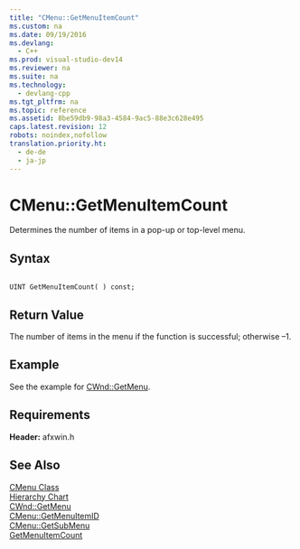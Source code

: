 ```yaml
---
title: "CMenu::GetMenuItemCount"
ms.custom: na
ms.date: 09/19/2016
ms.devlang: 
  - C++
ms.prod: visual-studio-dev14
ms.reviewer: na
ms.suite: na
ms.technology: 
  - devlang-cpp
ms.tgt_pltfrm: na
ms.topic: reference
ms.assetid: 8be59db9-98a3-4584-9ac5-88e3c628e495
caps.latest.revision: 12
robots: noindex,nofollow
translation.priority.ht: 
  - de-de
  - ja-jp
---
```

# CMenu::GetMenuItemCount
Determines the number of items in a pop-up or top-level menu.  
  
## Syntax  
  
```  
  
UINT GetMenuItemCount( ) const;  
```  
  
## Return Value  
 The number of items in the menu if the function is successful; otherwise –1.  
  
## Example  
 See the example for [CWnd::GetMenu](../vs140/CWnd--GetMenu.md).  
  
## Requirements  
 **Header:** afxwin.h  
  
## See Also  
 [CMenu Class](../vs140/CMenu-Class.md)   
 [Hierarchy Chart](../vs140/Hierarchy-Chart.md)   
 [CWnd::GetMenu](../vs140/CWnd--GetMenu.md)   
 [CMenu::GetMenuItemID](../vs140/CMenu--GetMenuItemID.md)   
 [CMenu::GetSubMenu](../vs140/CMenu--GetSubMenu.md)   
 [GetMenuItemCount](http://msdn.microsoft.com/library/windows/desktop/ms647978)